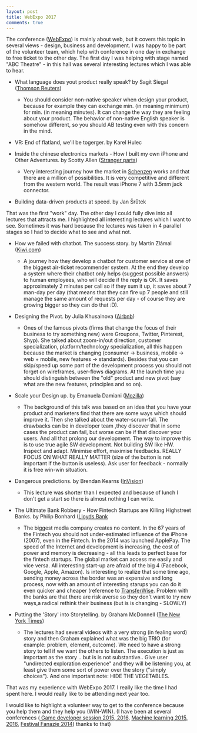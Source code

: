 ```yaml
---
layout: post
title: WebExpo 2017
comments: true
---
```


The conference (<a href="https://www.webexpo.cz/">WebExpo</a>) is mainly about web, but it covers this topic in several views - design, business and development. I was happy to be part of the volunteer team, which help with conference in one day in exchange to free ticket to the other day. The first day I was helping with stage named "ABC Theatre" - in this hall was several interesting lectures which I was able to hear.

- What language does yout product really speak? by Sagit Siegal (<a href="https://www.thomsonreuters.com/en.html">Thomson Reuters</a>)
		
	- You should consider non-native speaker when design your product, because for example they can exchange min. (in meaning minimum) for min. (in meaning minutes). It can change the way they are feeling about your product. The behavior of non-native English speaker is somehow different, so you should AB testing even with this concern in the mind.

- VR: End of flatland, we'll be togerger. by Karel Hulec

- Inside the chinese electronics markets - How I built my own iPhone and Other Adventures. by Scotty Allen (<a href="https://strangeparts.com/">Stranger parts</a>)
		
	- Very interesting journey how the market in <a href="https://en.wikipedia.org/wiki/Shenzhen">Schenzen</a> works and that there are a million of possibilities. It is very competitive and different from the western world. The result was iPhone 7 with 3.5mm jack connector.

- Building data-driven products at speed. by Jan Šrůtek

That was the first "work" day. The other day I could fully dive into all lectures that attracts me. I highlighted all interesting lectures which I want to see. Sometimes it was hard because the lectures was taken in 4 parallel stages so I had to decide what to see and what not.

- How we failed with chatbot. The success story. by Martin Zlámal (<a href="kiwi.com">Kiwi.com</a>)
	
	- A journey how they develop a chatbot for customer service at one of the biggest air-ticket recommender system. At the end they develop a system where their chatbot only helps (suggest possible answers) to human employees, who will decide if the reply is OK. It saves approximately 2 minutes per call so if they sum it up, it saves about 7 man-day per day (that means that they can fire up 7 people and still manage the same amount of requests per day - of course they are growing bigger so they can do that :D). 

- Designing the Pivot. by Julia Khusainova (<a href="https://www.airbnb.com/">Airbnb</a>)
	
	- Ones of the famous pivots (firms that change the focus of their business to try something new) were Groupons, Twitter, Pinterest, Shyp). She talked about zoom-in/out direction, customer specialization, platform/technology specialization, all this happen because the market is changing (consumer -> business, mobile -> web + mobile, new features -> standards). Besides that you can skip/speed up some part of the development process you should not forget on wireframes, user-flows diagrams. At the launch time you should distinguish between the "old" product and new pivot (say what are the new features, principles and so on).

- Scale your Design up. by Emanuela Damiani (<a href="https://www.mozilla.org">Mozilla</a>)

	- The background of this talk was based on an idea that you have your product and marketers find that there are some ways which should improve it. Then she talked about the water-scrum-fall. The drawbacks can be in developer team ,they discover that in some cases the product can fail, but worse can be if that discover your users. And all that prolong our development. The way to improve this is to use true agile SW development. Not building SW like HW. Inspect and adapt. Minimise effort, maximise feedbacks. REALLY FOCUS ON WHAT REALLY MATTER (size of the button is not important if the button is useless). Ask user for feedback - normally it is free win-win situation.

- Dangerous predictions. by Brendan Kearns (<a href="https://www.invisionapp.com/">InVision</a>)
	
	- This lecture was shorter than I expected and because of lunch I don't get a start so there is almost nothing I can write.

- The Ultimate Bank Robbery - How Fintech Startups are Killing Highstreet Banks. by Philip Bonhard (<a href="https://www.lloydsbank.com/">Lloyds Bank</a>

	- The biggest media company creates no content. In the 67 years of the Fintech you should not under-estimated influence of the iPhone (2007), even in the Fintech. In the 2014 was launched ApplePay. The speed of the Internet and development is increasing, the cost of power and memory is decreasing - all this leads to perfect base for the fintech startups. The global market can access me easily and vice versa. All interesting start-up are afraid of the big 4 (Facebook, Google, Apple, Amazon). Is interesting to realize that some time ago, sending money across the border was an expensive and long process, now with an amount of interesting starups you can do it even quicker and cheaper (reference to <a href="https://transferwise.com/">TransferWise</a>. Problem with the banks are that there are risk averse so they don't want to try new ways,a radical rethink their business (but is is changing - SLOWLY)

- Putting the 'Story' into Storytelling. by Graham McDonnell (<a href="https://www.nytimes.com">The New York Times</a>)
	
	- The lectures had several videos with a very strong (in fealing word) story and then Graham explained what was the big TRIO (for example: problem, element, outcome). We need to have a strong story to tell if we want the others to listen. The execution is just as important as the story .. but is is not substantive.. Give user "undirected exploration experience" and they will be listening you, at least give them some sort of power over the story ("simply choices"). And one important note: HIDE THE VEGETABLES.

That was my experience with WebExpo 2017. I really like the time I had spent here. I would really like to be attending next year too.

I would like to highlight a volunteer way to get to the conference because you help them and they help you (WIN-WIN). (I have been at several conferences (<a href="http://www.gdsession.com/"> Game developer session 2015, 2016</a>, <a href="http://www.mlprague.com/">Machine learning 2015, 2016</a>, <a href="http://www.festivalfantazie.cz/">Festival Fanazie 2014</a>) thanks to that)

















